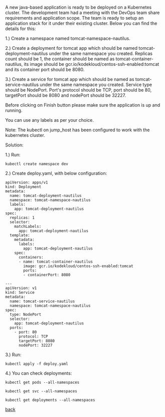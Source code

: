 A new java-based application is ready to be deployed on a Kubernetes cluster. The development team had a meeting with the DevOps team share requirements and application scope. The team is ready to setup an application stack for it under their existing cluster. Below you can find the details for this:  

1.) Create a namespace named tomcat-namespace-nautilus.  

2.) Create a deployment for tomcat app which should be named tomcat-deployment-nautilus under the same namespace you created. Replicas count should be 1, the container should be named as tomcat-container-nautilus, its image should be gcr.io/kodekloud/centos-ssh-enabled:tomcat and its container port should be 8080.  

3.) Create a service for tomcat app which should be named as tomcat-service-nautilus under the same namespace you created. Service type should be NodePort. Port's protocol should be TCP, port should be 80, targetPort should be 8080 and nodePort should be 32227.  

Before clicking on Finish button please make sure the application is up and running.  

You can use any labels as per your choice.  

Note: The kubectl on jump_host has been configured to work with the kubernetes cluster.  

Solution:  

1.) Run:
```
kubectl create namespace dev
```

2.) Create deploy.yaml, with below configuration:  
```
apiVersion: apps/v1
kind: Deployment
metadata:
  name: tomcat-deployment-nautilus
  namespace: tomcat-namespace-nautilus
  labels:
    app: tomcat-deployment-nautilus
spec:
  replicas: 1
  selector:
    matchLabels:
      app: tomcat-deployment-nautilus
  template:
    metadata:
      labels:
        app: tomcat-deployment-nautilus
    spec:
      containers:
      - name: tomcat-container-nautilus
        image: gcr.io/kodekloud/centos-ssh-enabled:tomcat
        ports:
        - containerPort: 8080
        
---        
apiVersion: v1
kind: Service
metadata:
  name: tomcat-service-nautilus
  namespace: tomcat-namespace-nautilus
spec:
  type: NodePort
  selector:
    app: tomcat-deployment-nautilus
  ports:
    - port: 80
      protocol: TCP
      targetPort: 8080
      nodePort: 32227
```

3.) Run:
```
kubectl apply -f deploy.yaml
```

4.) You can check deployments:  
```
kubectl get pods --all-namespaces
```
```
kubectl get svc --all-namespaces
```
```
kubectl get deployments --all-namespaces
```

[back](https://github.com/MederD/Kodekloud-Engineer-Tasks)  

